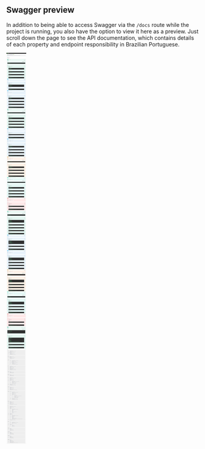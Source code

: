 ## Swagger preview

In addition to being able to access Swagger via the `/docs` route while the project is running, you also have the option to view it here as a preview. Just scroll down the page to see the API documentation, which contains details of each property and endpoint responsibility in Brazilian Portuguese.

<img align="center" alt="Swagger Preview" src="../../swagger/swagger-render-image.png">
